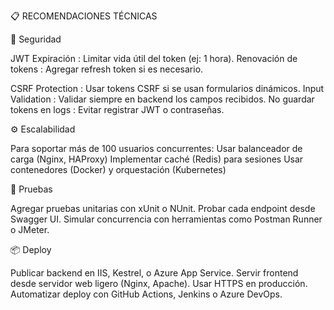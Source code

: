 📋 RECOMENDACIONES TÉCNICAS

🔐 Seguridad

JWT Expiración : Limitar vida útil del token (ej: 1 hora).
Renovación de tokens : Agregar refresh token si es necesario.

CSRF Protection : Usar tokens CSRF si se usan formularios dinámicos.
Input Validation : Validar siempre en backend los campos recibidos.
No guardar tokens en logs : Evitar registrar JWT o contraseñas.

⚙️ Escalabilidad

Para soportar más de 100 usuarios concurrentes:
Usar balanceador de carga (Nginx, HAProxy)
Implementar caché (Redis) para sesiones
Usar contenedores (Docker) y orquestación (Kubernetes)

🧪 Pruebas

Agregar pruebas unitarias con xUnit o NUnit.
Probar cada endpoint desde Swagger UI.
Simular concurrencia con herramientas como Postman Runner o JMeter.

📦 Deploy

Publicar backend en IIS, Kestrel, o Azure App Service.
Servir frontend desde servidor web ligero (Nginx, Apache).
Usar HTTPS en producción.
Automatizar deploy con GitHub Actions, Jenkins o Azure DevOps.
